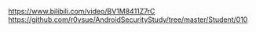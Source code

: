 https://www.bilibili.com/video/BV1M8411Z7rC
https://github.com/r0ysue/AndroidSecurityStudy/tree/master/Student/010